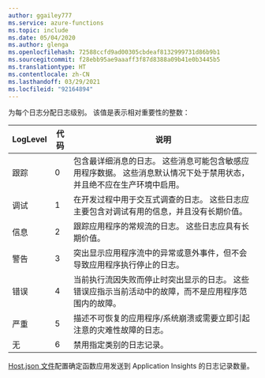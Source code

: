 ```yaml
---
author: ggailey777
ms.service: azure-functions
ms.topic: include
ms.date: 05/04/2020
ms.author: glenga
ms.openlocfilehash: 72588ccfd9ad00305cbdeaf8132999731d86b9b1
ms.sourcegitcommit: f28ebb95ae9aaaff3f87d8388a09b41e0b3445b5
ms.translationtype: HT
ms.contentlocale: zh-CN
ms.lasthandoff: 03/29/2021
ms.locfileid: "92164894"
---
```

为每个日志分配日志级别。 该值是表示相对重要性的整数：

|LogLevel    |代码| 说明 |
|------------|---|--------------|
|跟踪       | 0 |包含最详细消息的日志。 这些消息可能包含敏感应用程序数据。 这些消息默认情况下处于禁用状态，并且绝不应在生产环境中启用。|
|调试       | 1 | 在开发过程中用于交互式调查的日志。 这些日志应主要包含对调试有用的信息，并且没有长期价值。 |
|信息 | 2 | 跟踪应用程序的常规流的日志。 这些日志应具有长期价值。 |
|警告     | 3 | 突出显示应用程序流中的异常或意外事件，但不会导致应用程序执行停止的日志。 |
|错误       | 4 | 当前执行流因失败而停止时突出显示的日志。 这些错误应指示当前活动中的故障，而不是应用程序范围内的故障。 |
|严重    | 5 | 描述不可恢复的应用程序/系统崩溃或需要立即引起注意的灾难性故障的日志。 |
|无        | 6 | 禁用指定类别的日志记录。 |

[Host.json 文件](../articles/azure-functions/functions-host-json.md)配置确定函数应用发送到 Application Insights 的日志记录数量。  
